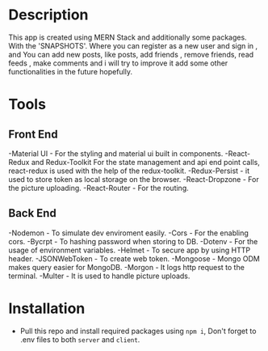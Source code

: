 # Description
This app is created using MERN Stack and additionally some packages. With the 'SNAPSHOTS'. Where you can register as a new user and sign in , and You can add new posts, like posts, add friends , remove friends, read feeds , make comments and i will try to improve it add some other functionalities in the future hopefully.
# Tools
## Front End
-Material UI - For the styling and material ui built in components.
-React-Redux and Redux-Toolkit For the state management and api end point calls, react-redux is used with the help of the redux-toolkit.
-Redux-Persist - it used to store token as local storage on the browser.
-React-Dropzone - For the picture uploading.
-React-Router - For the routing.
## Back End
-Nodemon - To simulate dev enviroment easily.
-Cors - For the enabling cors.
-Bycrpt - To hashing password when storing to DB.
-Dotenv - For the usage of environment variables.
-Helmet - To secure app by using HTTP header.
-JSONWebToken - To create web token.
-Mongoose - Mongo ODM makes query easier for MongoDB.
-Morgon - It logs http request to the terminal.
-Multer - It is used to handle picture uploads.
# Installation
- Pull this repo and install required packages using `npm i`, Don't forget to .env files to both `server` and `client`. 


